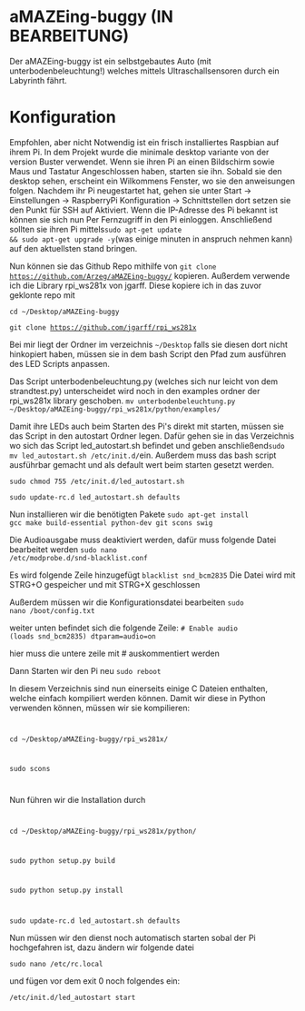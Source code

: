 # aMAZEing-buggy        (IN BEARBEITUNG)
Der aMAZEing-buggy ist ein selbstgebautes Auto (mit unterbodenbeleuchtung!) welches mittels Ultraschallsensoren durch ein Labyrinth fährt.

# Konfiguration
Empfohlen, aber nicht Notwendig ist ein frisch installiertes Raspbian auf ihrem Pi.
In dem Projekt wurde die minimale desktop variante von der version Buster verwendet. Wenn sie ihren Pi an einen Bildschirm sowie Maus und Tastatur Angeschlossen haben, starten sie ihn. Sobald sie den desktop sehen, erscheint ein Wilkommens Fenster, wo sie den anweisungen folgen.
Nachdem ihr Pi neugestartet hat, gehen sie unter Start -> Einstellungen -> RaspberryPi Konfiguration -> Schnittstellen
dort setzen sie den Punkt für SSH auf Aktiviert. Wenn die IP-Adresse des Pi bekannt ist können sie sich nun Per Fernzugriff in den Pi einloggen. 
Anschließend sollten sie ihren Pi mittels<code>sudo apt-get update && sudo apt-get upgrade -y</code>(was einige minuten in anspruch nehmen kann) auf den aktuellsten stand bringen.

Nun können sie das Github Repo mithilfe von <code>git clone https://github.com/Arzeg/aMAZEing-buggy/</code> kopieren.
Außerdem verwende ich die Library rpi_ws281x von jgarff. Diese kopiere ich in das zuvor geklonte repo mit 

<code>cd ~/Desktop/aMAZEing-buggy</code>

<code>git clone https://github.com/jgarff/rpi_ws281x</code>

Bei mir liegt der Ordner im verzeichnis <code>~/Desktop</code> falls sie diesen dort nicht hinkopiert haben, müssen sie in dem bash Script den Pfad zum ausführen des LED Scripts anpassen. 

Das Script unterbodenbeleuchtung.py (welches sich nur leicht von dem strandtest.py) unterscheidet wird noch in den examples ordner der rpi_ws281x library geschoben.
<code>mv unterbodenbeleuchtung.py ~/Desktop/aMAZEing-buggy/rpi_ws281x/python/examples/</code>

Damit ihre LEDs auch beim Starten des Pi's direkt mit starten, müssen sie das Script in den autostart Ordner legen. Dafür gehen sie in das Verzeichnis wo sich das Script led_autostart.sh befindet und geben anschließend<code>sudo mv led_autostart.sh /etc/init.d/</code>ein.
Außerdem muss das bash script ausführbar gemacht und als default wert beim starten gesetzt werden.

<code>sudo chmod 755 /etc/init.d/led_autostart.sh</code>

<code>sudo update-rc.d led_autostart.sh defaults</code>

Nun installieren wir die benötigten Pakete
<code>sudo apt-get install gcc make build-essential python-dev git scons swig</code>

Die Audioausgabe muss deaktiviert werden, dafür muss folgende Datei bearbeitet werden
<code>sudo nano /etc/modprobe.d/snd-blacklist.conf</code>

Es wird folgende Zeile hinzugefügt
<code>blacklist snd_bcm2835</code>
Die Datei wird mit STRG+O gespeicher und mit STRG+X geschlossen

Außerdem müssen wir die Konfigurationsdatei bearbeiten
<code>sudo nano /boot/config.txt</code>

weiter unten befindet sich die folgende Zeile:
<code># Enable audio (loads snd_bcm2835)
dtparam=audio=on</code>

hier muss die untere zeile mit # auskommentiert werden

Dann Starten wir den Pi neu
<code>sudo reboot</code>


In diesem Verzeichnis sind nun einerseits einige C Dateien enthalten, welche einfach kompiliert werden können. Damit wir diese in Python verwenden können, müssen wir sie kompilieren:
<code>

cd ~/Desktop/aMAZEing-buggy/rpi_ws281x/

sudo scons

</code>



Nun führen wir die Installation durch
<code>

cd ~/Desktop/aMAZEing-buggy/rpi_ws281x/python/

sudo python setup.py build

sudo python setup.py install

</code>

<code>sudo update-rc.d led_autostart.sh defaults</code>

Nun müssen wir den dienst noch automatisch starten sobal der Pi hochgefahren ist, dazu ändern wir folgende datei

<code>sudo nano /etc/rc.local</code>

und fügen vor dem exit 0 noch folgendes ein:

<code>/etc/init.d/led_autostart start</code>
